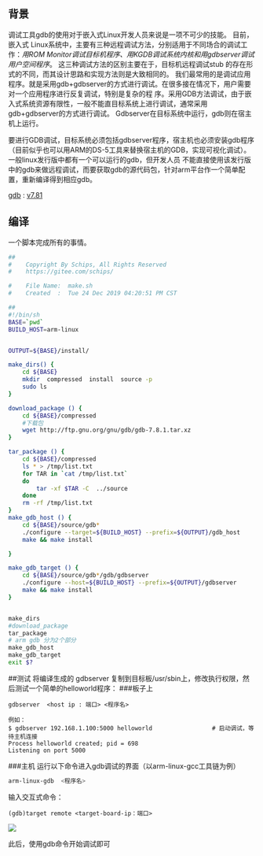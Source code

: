 ## 背景
调试工具gdb的使用对于嵌入式Linux开发人员来说是一项不可少的技能。
目前，嵌入式 Linux系统中，主要有三种远程调试方法，分别适用于不同场合的调试工作：_用ROM Monitor调试目标机程序、用KGDB调试系统内核和用gdbserver调试用户空间程序_。
这三种调试方法的区别主要在于，目标机远程调试stub 的存在形式的不同，而其设计思路和实现方法则是大致相同的。
我们最常用的是调试应用程序。就是采用gdb+gdbserver的方式进行调试。在很多接在情况下，用户需要对一个应用程序进行反复调试，特别是复杂的程 序。采用GDB方法调试，由于嵌入式系统资源有限性，一般不能直目标系统上进行调试，通常采用gdb+gdbserver的方式进行调试。 Gdbserver在目标系统中运行，gdb则在宿主机上运行。

要进行GDB调试，目标系统必须包括gdbserver程序，宿主机也必须安装gdb程序（目前似乎也可以用ARM的DS-5工具来替换宿主机的GDB，实现可视化调试）。一般linux发行版中都有一个可以运行的gdb，但开发人员 不能直接使用该发行版中的gdb来做远程调试，而要获取gdb的源代码包，针对arm平台作一个简单配置，重新编译得到相应gdb。
 
[gdb](http://ftp.gnu.org/gnu/gdb/)  : [v7.81](http://ftp.gnu.org/gnu/gdb/gdb-7.8.1.tar.xz)

## 编译
一个脚本完成所有的事情。

```bash
##
#    Copyright By Schips, All Rights Reserved
#    https://gitee.com/schips/

#    File Name:  make.sh
#    Created  :  Tue 24 Dec 2019 04:20:51 PM CST

##
#!/bin/sh
BASE=`pwd`
BUILD_HOST=arm-linux


OUTPUT=${BASE}/install/

make_dirs() {
    cd ${BASE}
    mkdir  compressed  install  source -p
    sudo ls
}

download_package () {
    cd ${BASE}/compressed
    #下载包
    wget http://ftp.gnu.org/gnu/gdb/gdb-7.8.1.tar.xz
}

tar_package () {
    cd ${BASE}/compressed
    ls * > /tmp/list.txt
    for TAR in `cat /tmp/list.txt`
    do
        tar -xf $TAR -C  ../source
    done
    rm -rf /tmp/list.txt
}
make_gdb_host () {
    cd ${BASE}/source/gdb*
    ./configure --target=${BUILD_HOST} --prefix=${OUTPUT}/gdb_host
    make && make install

}

make_gdb_target () {
    cd ${BASE}/source/gdb*/gdb/gdbserver
    ./configure --host=${BUILD_HOST} --prefix=${OUTPUT}/gdbserver
    make && make install
}


make_dirs
#download_package
tar_package
# arm gdb 分为2个部分
make_gdb_host
make_gdb_target
exit $?

```
##测试
将编译生成的 gdbserver 复制到目标板/usr/sbin上，修改执行权限，然后测试一个简单的helloworld程序：
###板子上
```
gdbserver  <host ip : 端口> <程序名>

例如：
$ gdbserver 192.168.1.100:5000 helloworld                 # 启动调试，等待主机连接
Process helloworld created; pid = 698
Listening on port 5000
```
###主机
运行以下命令进入gdb调试的界面（以arm-linux-gcc工具链为例）
```bash
arm-linux-gdb  <程序名>
```
输入交互式命令：
```
(gdb)target remote <target-board-ip：端口> 
```
![](https://img2018.cnblogs.com/blog/1281523/201912/1281523-20191230162631520-370078973.png)


此后，使用gdb命令开始调试即可

